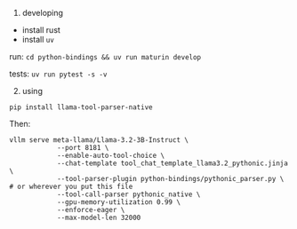 1. developing

- install rust
- install `uv`

run: `cd python-bindings && uv run maturin develop`

tests: `uv run pytest -s -v`


2. using

`pip install llama-tool-parser-native`

Then:

```
vllm serve meta-llama/Llama-3.2-3B-Instruct \
            --port 8181 \
            --enable-auto-tool-choice \
            --chat-template tool_chat_template_llama3.2_pythonic.jinja \
            --tool-parser-plugin python-bindings/pythonic_parser.py \ # or wherever you put this file
            --tool-call-parser pythonic_native \
            --gpu-memory-utilization 0.99 \
            --enforce-eager \
            --max-model-len 32000 
```